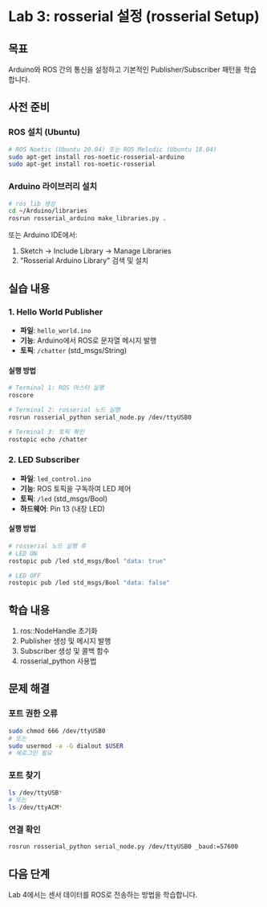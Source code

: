 # Lab 3: rosserial 설정 (rosserial Setup)

## 목표
Arduino와 ROS 간의 통신을 설정하고 기본적인 Publisher/Subscriber 패턴을 학습합니다.

## 사전 준비

### ROS 설치 (Ubuntu)
```bash
# ROS Noetic (Ubuntu 20.04) 또는 ROS Melodic (Ubuntu 18.04)
sudo apt-get install ros-noetic-rosserial-arduino
sudo apt-get install ros-noetic-rosserial
```

### Arduino 라이브러리 설치
```bash
# ros_lib 생성
cd ~/Arduino/libraries
rosrun rosserial_arduino make_libraries.py .
```

또는 Arduino IDE에서:
1. Sketch → Include Library → Manage Libraries
2. "Rosserial Arduino Library" 검색 및 설치

## 실습 내용

### 1. Hello World Publisher
- **파일**: `hello_world.ino`
- **기능**: Arduino에서 ROS로 문자열 메시지 발행
- **토픽**: `/chatter` (std_msgs/String)

#### 실행 방법
```bash
# Terminal 1: ROS 마스터 실행
roscore

# Terminal 2: rosserial 노드 실행
rosrun rosserial_python serial_node.py /dev/ttyUSB0

# Terminal 3: 토픽 확인
rostopic echo /chatter
```

### 2. LED Subscriber
- **파일**: `led_control.ino`
- **기능**: ROS 토픽을 구독하여 LED 제어
- **토픽**: `/led` (std_msgs/Bool)
- **하드웨어**: Pin 13 (내장 LED)

#### 실행 방법
```bash
# rosserial 노드 실행 후
# LED ON
rostopic pub /led std_msgs/Bool "data: true"

# LED OFF
rostopic pub /led std_msgs/Bool "data: false"
```

## 학습 내용
1. ros::NodeHandle 초기화
2. Publisher 생성 및 메시지 발행
3. Subscriber 생성 및 콜백 함수
4. rosserial_python 사용법

## 문제 해결

### 포트 권한 오류
```bash
sudo chmod 666 /dev/ttyUSB0
# 또는
sudo usermod -a -G dialout $USER
# 재로그인 필요
```

### 포트 찾기
```bash
ls /dev/ttyUSB*
# 또는
ls /dev/ttyACM*
```

### 연결 확인
```bash
rosrun rosserial_python serial_node.py /dev/ttyUSB0 _baud:=57600
```

## 다음 단계
Lab 4에서는 센서 데이터를 ROS로 전송하는 방법을 학습합니다.

